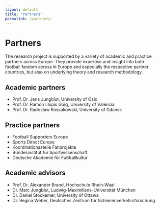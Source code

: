 ```yaml
---
layout: default
title: "Partners"
permalink: /partners/
---
```

# Partners

The research project is supported by a variety of academic and practice partners across Europe. They provide expertise and insight into both football fandom across in Europe and especially the respective partner countries, but also on underlying theory and research methodology.

## Academic partners
- Prof. Dr. Jens Jungblut, University of Oslo
- Prof. Dr. Ramon Llopis Goig, University of Valencia
- Prof. Dr. Radoslaw Kossakowski, University of Gdansk

## Practice partners
- Football Supporters Europe
- Sports Direct Europe
- Koordinationsstelle Fanprojekte
- Bundesinstitut für Sportwissenschaft
- Deutsche Akademie für Fußballkultur

## Academic advisors
- Prof. Dr. Alexander Brand, Hochschule Rhein-Waal
- Dr. Marc Jungblut, Ludwig-Maximilians-Universität München
- Dr. Daniel Stockemer, University of Ottawa
- Dr. Regina Weber, Deutsches Zentrum für Schienenverkehrsforschung
